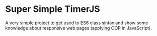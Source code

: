 # Super Simple TimerJS

A very simple project to get used to ES6 class sintax and show some knowledge about responsive web pages (applying OOP in JavaScript).
